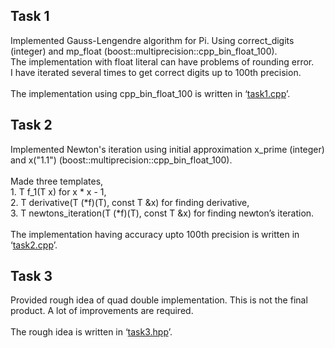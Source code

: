 <h2>Task 1</h2>
Implemented Gauss-Lengendre algorithm for Pi. Using correct_digits (integer) and mp_float (boost::multiprecision::cpp_bin_float_100).
<br>The implementation with float literal can have problems of rounding error.
<br>I have iterated several times to get correct digits up to 100th precision.
<br><br>
The implementation using cpp_bin_float_100 is written in ‘<a href="https://github.com/NewCyberGypsy/GSOC_2021_Boost_Competency_Test/blob/master/task1.cpp">task1.cpp</a>’.

<h2>Task 2</h2>
Implemented Newton's iteration using initial approximation x_prime (integer) and x("1.1") (boost::multiprecision::cpp_bin_float_100).
<br><br>
Made three templates,<br>
1. T f_1(T x) for x * x - 1, <br>
2. T derivative(T (*f)(T), const T &x) for finding derivative, <br>
3. T newtons_iteration(T (*f)(T), const T &x)  for finding newton’s iteration. <br><br>
The implementation having accuracy upto 100th precision is written in ‘<a href="https://github.com/NewCyberGypsy/GSOC_2021_Boost_Competency_Test/blob/master/task2.cpp">task2.cpp</a>’.

<h2>Task 3</h2>
Provided rough idea of quad double implementation. This is not the final product. A lot of improvements are required.
<br><br>
The rough idea is written in ‘<a href="https://github.com/NewCyberGypsy/GSOC_2021_Boost_Competency_Test/blob/master/task3.hpp">task3.hpp</a>’.
